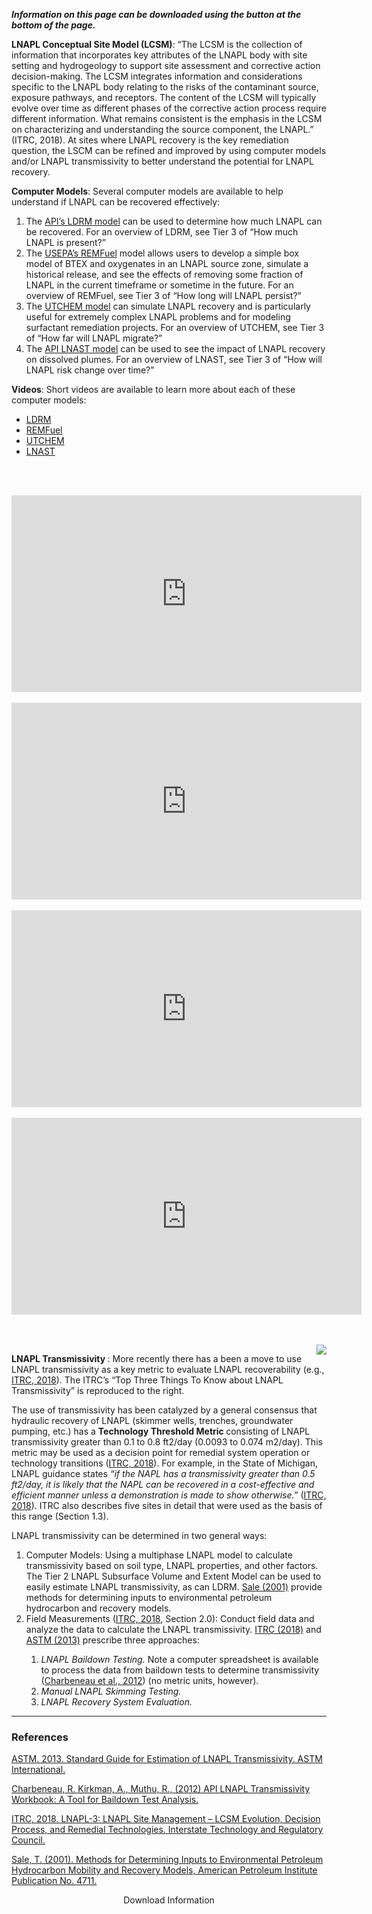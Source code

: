 <i><b>Information on this page can be downloaded using the button at the bottom of the page.</b></i><br>

<b>LNAPL Conceptual Site Model (LCSM)</b>: “The LCSM is the collection of information that
incorporates key attributes of the LNAPL body with site setting and hydrogeology to support
site assessment and corrective action decision-making. The LCSM integrates information and
considerations specific to the LNAPL body relating to the risks of the contaminant source,
exposure pathways, and receptors. The content of the LCSM will typically evolve over time
as different phases of the corrective action process require different information. What remains
consistent is the emphasis in the LCSM on characterizing and understanding the source
component, the LNAPL.” (ITRC, 2018). At sites where LNAPL recovery is the key remediation
question, the LSCM can be refined and improved by using computer models and/or LNAPL
transmissivity to better understand the potential for LNAPL recovery.

<b>Computer Models</b>:  Several computer models are available to help understand if LNAPL can be recovered effectively:

<ol>
<li> The <a href="https://www.api.org/oil-and-natural-gas/environment/clean-water/ground-water/lnapl/ldrm" target="_blank">API’s LDRM model</a> can be used to determine how much LNAPL can be recovered. For an overview of LDRM, see Tier 3 of “How much LNAPL is present?” </li>
<li> The <a href="https://cfpub.epa.gov/si/si_public_record_report.cfm?Lab=NRMRL&dirEntryId=241847" target="_blank">USEPA’s REMFuel</a> model allows users to develop a simple box model of BTEX and oxygenates in an LNAPL source zone, simulate a historical release, and see the effects of removing some fraction of LNAPL in the current timeframe or sometime in the future. For an overview of REMFuel, see Tier 3 of “How long will LNAPL persist?” </li>
<li> The <a href="https://csee.engr.utexas.edu/research/industrial-affiliates-projects/chemical-enhanced-oil-recovery/ut-chem-simulator" target="_blank">UTCHEM model</a> can simulate LNAPL recovery and is particularly useful for extremely complex LNAPL problems and for modeling surfactant remediation projects. For an overview of UTCHEM, see Tier 3 of “How far will LNAPL migrate?” </li>
<li> The <a href="https://www.api.org/oil-and-natural-gas/environment/clean-water/ground-water/lnapl/evaluating-hydrocarbon-removal" target="_blank">API LNAST model</a> can be used to see the impact of LNAPL recovery on dissolved plumes. For an overview of LNAST, see Tier 3 of “How will LNAPL risk change over time?” </li> 
</ol>

<b>Videos</b>: Short videos are available to learn more about each of these computer models:
<ul>
<li> <a href="https://www.youtube.com/watch?v=nvc-49udgW8" target="_blank">LDRM</a> </li>
<li> <a href="https://www.youtube.com/watch?v=H8JP8gvZcr8" target="_blank">REMFuel</a> </li>
<li> <a href="https://www.youtube.com/watch?v=h6im2Z63DiY" target="_blank">UTCHEM</a> </li>
<li> <a href="https://www.youtube.com/watch?v=C2F66MNywKk" target="_blank">LNAST</a> </li>
</ul>
<br><br>

<p align="center">
<iframe width="560" height="315" src="https://www.youtube.com/embed/nvc-49udgW8" title="YouTube video player" frameborder="0" allow="accelerometer; autoplay; clipboard-write; encrypted-media; gyroscope; picture-in-picture" allowfullscreen></iframe>
<br><br>
<iframe width="560" height="315" src="https://www.youtube.com/embed/H8JP8gvZcr8" frameborder="0" allow="accelerometer; autoplay; clipboard-write; encrypted-media; gyroscope; picture-in-picture" allowfullscreen></iframe>
<br><br>
<iframe width="560" height="315" src="https://www.youtube.com/embed/h6im2Z63DiY" title="YouTube video player" frameborder="0" allow="accelerometer; autoplay; clipboard-write; encrypted-media; gyroscope; picture-in-picture" allowfullscreen></iframe>
<br><br>
<iframe width="560" height="315" src="https://www.youtube.com/embed/C2F66MNywKk" title="YouTube video player" frameborder="0" allow="accelerometer; autoplay; clipboard-write; encrypted-media; gyroscope; picture-in-picture" allowfullscreen></iframe>
</p>
<br><br>

<img style="float: right;" src="./06_LNAPL-Recovery/Tier_3/Picture1.png">

<b> LNAPL Transmissivity </b>:  More recently there has a been a move to use LNAPL transmissivity as a key metric to evaluate LNAPL recoverability (e.g., <a href="https://lnapl-3.itrcweb.org/appendix-c-transmissivity-tn-appendix/#1" target="_blank">ITRC, 2018</a>). The ITRC’s “Top Three Things To Know about LNAPL Transmissivity” is reproduced to the right.

The use of transmissivity has been catalyzed by a general consensus that hydraulic recovery of LNAPL (skimmer wells, trenches, groundwater pumping, etc.) has a <b> Technology Threshold Metric </b> consisting of LNAPL transmissivity greater than 0.1 to 0.8 ft2/day (0.0093 to 0.074 m2/day). This metric may be used as a decision point for remedial system operation or technology transitions (<a href="https://lnapl-3.itrcweb.org/appendix-c-transmissivity-tn-appendix/" target="_blank">ITRC, 2018</a>). For example, in the State of Michigan, LNAPL guidance states <i>“if the NAPL has a transmissivity greater than 0.5 ft2/day, it is likely that the NAPL can be recovered in a cost-effective and efficient manner unless a demonstration is made to show otherwise.”</i> (<a href="https://lnapl-3.itrcweb.org/appendix-c-transmissivity-tn-appendix/" target="_blank">ITRC, 2018</a>). ITRC also describes five sites in detail that were used as the basis of this range (Section 1.3).

LNAPL transmissivity can be determined in two general ways:

<ol>
<li> Computer Models:  Using a multiphase LNAPL model to calculate transmissivity based on soil type, LNAPL properties, and other factors. The Tier 2 LNAPL Subsurface Volume and Extent Model can be used to easily estimate LNAPL transmissivity, as can LDRM. <a href="https://www.api.org/oil-and-natural-gas/environment/clean-water/ground-water/lnapl/~/media/97D9B7561D34477F85D790DC1E3CCDBB.ashx" target="_blank">Sale (2001)</a> provide methods for determining inputs to environmental petroleum hydrocarbon and recovery models. </li>

<li> Field Measurements (<a href="https://lnapl-3.itrcweb.org/appendix-c-transmissivity-tn-appendix/" target="_blank">ITRC, 2018</a>, Section 2.0):  Conduct field data and analyze the data to calculate the LNAPL transmissivity. <a href="https://lnapl-3.itrcweb.org/appendix-c-transmissivity-tn-appendix/" target="_blank">ITRC (2018)</a> and <a href="https://www.astm.org/Standards/E2856.htm" target="_blank">ASTM (2013)</a> prescribe three approaches: </li>
<ol>
<li> <i>LNAPL Baildown Testing.</i>  Note a computer spreadsheet is available to process the data from baildown tests to determine transmissivity (<a href="https://www.api.org/oil-and-natural-gas/environment/clean-water/ground-water/lnapl/transmissivity-workbook" target="_blank">Charbeneau et al., 2012</a>) (no metric units, however). </li>

<li> <i>Manual LNAPL Skimming Testing.</i> </li>

<li> <i>LNAPL Recovery System Evaluation.</i> </li>
</ol></ol>

<hr class="featurette-divider">

<h3><b> References </b></h3>

<a href="https://www.astm.org/Standards/E2856.htm" target="_blank">ASTM. 2013. Standard Guide for Estimation of LNAPL Transmissivity. ASTM International.</a>

<a href="https://www.api.org/oil-and-natural-gas/environment/clean-water/ground-water/lnapl/transmissivity-workbook" target="_blank">Charbeneau, R. Kirkman, A., Muthu, R., (2012) API LNAPL Transmissivity Workbook: A Tool for Baildown Test Analysis.</a>

<a href="https://lnapl-3.itrcweb.org/appendix-c-transmissivity-tn-appendix/" target="_blank">ITRC, 2018. LNAPL-3: LNAPL Site Management – LCSM Evolution, Decision Process, and Remedial Technologies. Interstate Technology and Regulatory Council.</a>

<a href="https://www.api.org/oil-and-natural-gas/environment/clean-water/ground-water/lnapl/~/media/97D9B7561D34477F85D790DC1E3CCDBB.ashx" target="_blank">Sale, T. (2001). Methods for Determining Inputs to Environmental Petroleum Hydrocarbon Mobility and Recovery Models, American Petroleum Institute Publication No. 4711.</a>

<div style = "text-align:center;">
<a class="btn btn-default btn btn-default shiny-download-link shiny-bound-output button2" onclick="window.open('06_LNAPL-Recovery/Tier_3/E.  Tier 3 Materials.pdf')" role="button">Download Information</a>
</div>
